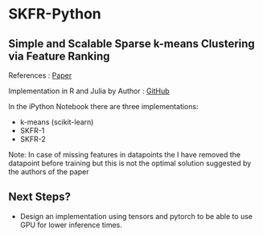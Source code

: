 # SKFR-Python
## Simple and Scalable Sparse k-means Clustering via Feature Ranking

References : [Paper](https://arxiv.org/abs/2002.08541)

Implementation in R and Julia by Author : [GitHub](https://github.com/ZhiyueZ/SKFR)

In the iPython Notebook there are three implementations:
- k-means (scikit-learn) 
- SKFR-1
- SKFR-2

Note: In case of missing features in datapoints the I have removed the datapoint before training but this is not the optimal solution suggested by the authors of the paper

## Next Steps?

- Design an implementation using tensors and pytorch to be able to use GPU for lower inference times.
